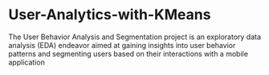 # User-Analytics-with-KMeans
 The User Behavior Analysis and Segmentation project is an exploratory data analysis (EDA) endeavor aimed at gaining insights into user behavior patterns and segmenting users based on their interactions with a mobile application
